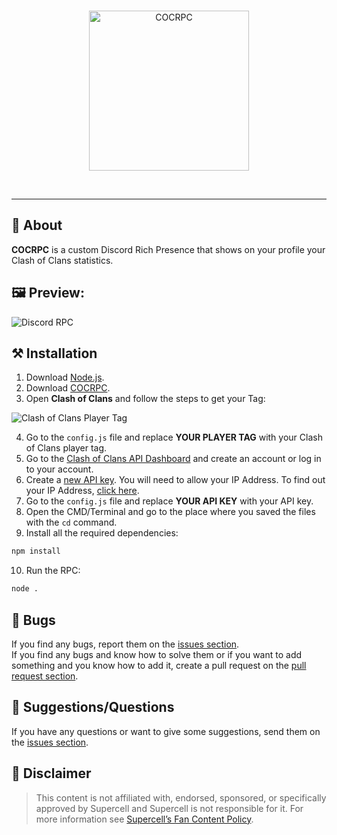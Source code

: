 <div align="center">
	<br>
	<p>
		<a target="_blank" href="https://github.com/Fastxyz/COCRPC" title="COCRPC">
			<img src="https://i.imgur.com/CBJXt2K.png" width="256" alt="COCRPC">
		</a>
	</p>
	<br>
</div>

<hr>

## **📙 About**

**COCRPC** is a custom Discord Rich Presence that shows on your profile your Clash of Clans statistics.

## **🖼️ Preview:**

<img alt="Discord RPC" src="https://i.imgur.com/vkxdPl9.png">

## **⚒️ Installation**

1. Download [Node.js](https://nodejs.org/en/download).
2. Download [COCRPC](https://github.com/Fastxyz/COCRPC/archive/refs/heads/main.zip).
3. Open **Clash of Clans** and follow the steps to get your Tag:

  <img alt="Clash of Clans Player Tag" src="https://i.imgur.com/Rdo57QH.gif">

4. Go to the `config.js` file and replace **YOUR PLAYER TAG** with your Clash of Clans player tag.
5. Go to the [Clash of Clans API Dashboard](https://developer.clashofclans.com) and create an account or log in to your account.
6. Create a [new API key](https://developer.clashofclans.com/#/new-key). You will need to allow your IP Address. To find out your IP Address, [click here](https://nordvpn.com/what-is-my-ip).
7. Go to the `config.js` file and replace **YOUR API KEY** with your API key.
8. Open the CMD/Terminal and go to the place where you saved the files with the `cd` command.
9. Install all the required dependencies:

```cmd
npm install
```

10.   Run the RPC:

```cmd
node .
```

## 🐛 **Bugs**

If you find any bugs, report them on the [issues section](https://github.com/Fastxyz/COCRPC/issues).</br>If you find any bugs and know how to solve them or if you want to add something and you know how to add it, create a pull request on the [pull request section](https://github.com/Fastxyz/COCRPC/pulls).

## 💁 **Suggestions/Questions**

If you have any questions or want to give some suggestions, send them on the [issues section](https://github.com/Fastxyz/COCRPC/issues).

## 📌 **Disclaimer**

> This content is not affiliated with, endorsed, sponsored, or specifically approved by Supercell and Supercell is not responsible for it. For more information see [Supercell’s Fan Content Policy](https://supercell.com/fan-content-policy).